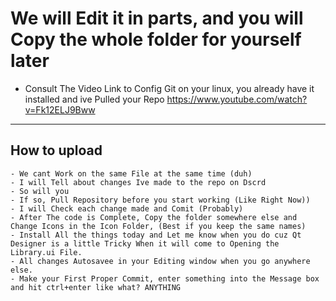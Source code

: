 # We will Edit it in parts, and you will Copy the whole folder for yourself later

- Consult The Video Link to Config Git on your linux, you already have it installed and ive Pulled your Repo
<https://www.youtube.com/watch?v=Fk12ELJ9Bww>

* * *

## How to upload

    - We cant Work on the same File at the same time (duh)
    - I will Tell about changes Ive made to the repo on Dscrd
    - So will you
    - If so, Pull Repository before you start working (Like Right Now))
    - I will Check each change made and Comit (Probably)
    - After The code is Complete, Copy the folder somewhere else and Change Icons in the Icon Folder, (Best if you keep the same names)
    - Install All the things today and Let me know when you do cuz Qt Designer is a little Tricky When it will come to Opening the Library.ui File.
    - All changes Autosavee in your Editing window when you go anywhere else.
    - Make your First Proper Commit, enter something into the Message box and hit ctrl+enter like what? ANYTHING